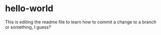 # hello-world
This is editing the readme file to learn how to commit a change to a branch or something, I guess?
